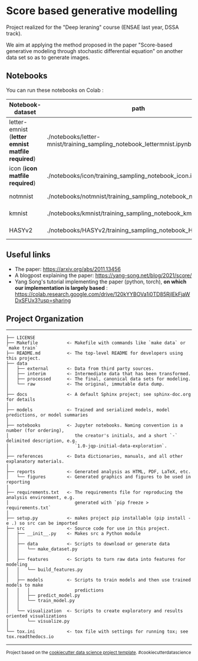 # Score based generative modelling

Project realized for the "Deep leraning" course (ENSAE last year, DSSA track). 

We aim at applying the method proposed in the paper "Score-based generative modeling through stochastic differential equation" on another data set so as to generate images. 


## Notebooks

You can run these notebooks on Colab :

| Notebook-dataset | path | Colab Link |
| ---- | ---- | ---- |
| letter-emnist (**letter emnist matfile required**) | ./notebooks/letter-mnist/training_sampling_notebook_lettermnist.ipynb | [Colab Link](https://colab.research.google.com/github/leohouairi/score-based-generative-modeling/blob/main/notebooks/letter-mnist/training_sampling_notebook_lettermnist.ipynb)
| icon (**icon matfile required**) | ./notebooks/icon/training_sampling_notebook_icon.ipynb | [Colab Link](https://colab.research.google.com/github/leohouairi/score-based-generative-modeling/blob/main/notebooks/icon/training_sampling_notebook_icon.ipynb)
| notmnist | ./notebooks/notmnist/training_sampling_notebook_notmnist.ipynb  | [Colab Link](https://colab.research.google.com/github/leohouairi/score-based-generative-modeling/blob/main/notebooks/notmnist/training_sampling_notebook_notmnist.ipynb)
| kmnist | ./notebooks/kmnist/training_sampling_notebook_kmnist.ipynb | [Colab Link](https://colab.research.google.com/github/leohouairi/score-based-generative-modeling/blob/main/notebooks/kmnist/training_sampling_notebook_kmnist.ipynb)
| HASYv2 | ./notebooks/HASYv2/training_sampling_notebook_HASYv2.ipynb | [Colab Link](https://colab.research.google.com/github/leohouairi/score-based-generative-modeling/blob/main/notebooks/HASYv2/training_sampling_notebook_HASYv2.ipynb)




## Useful links 
- The paper: https://arxiv.org/abs/2011.13456
- A blogpost explaining the paper: https://yang-song.net/blog/2021/score/
- Yang Song's tutorial implementing the paper (python, torch), **on which our implementation is largely based** : https://colab.research.google.com/drive/120kYYBOVa1i0TD85RjlEkFjaWDxSFUx3?usp=sharing

## Project Organization
------------

    ├── LICENSE
    ├── Makefile           <- Makefile with commands like `make data` or `make train`
    ├── README.md          <- The top-level README for developers using this project.
    ├── data
    │   ├── external       <- Data from third party sources.
    │   ├── interim        <- Intermediate data that has been transformed.
    │   ├── processed      <- The final, canonical data sets for modeling.
    │   └── raw            <- The original, immutable data dump.
    │
    ├── docs               <- A default Sphinx project; see sphinx-doc.org for details
    │
    ├── models             <- Trained and serialized models, model predictions, or model summaries
    │
    ├── notebooks          <- Jupyter notebooks. Naming convention is a number (for ordering),
    │                         the creator's initials, and a short `-` delimited description, e.g.
    │                         `1.0-jqp-initial-data-exploration`.
    │
    ├── references         <- Data dictionaries, manuals, and all other explanatory materials.
    │
    ├── reports            <- Generated analysis as HTML, PDF, LaTeX, etc.
    │   └── figures        <- Generated graphics and figures to be used in reporting
    │
    ├── requirements.txt   <- The requirements file for reproducing the analysis environment, e.g.
    │                         generated with `pip freeze > requirements.txt`
    │
    ├── setup.py           <- makes project pip installable (pip install -e .) so src can be imported
    ├── src                <- Source code for use in this project.
    │   ├── __init__.py    <- Makes src a Python module
    │   │
    │   ├── data           <- Scripts to download or generate data
    │   │   └── make_dataset.py
    │   │
    │   ├── features       <- Scripts to turn raw data into features for modeling
    │   │   └── build_features.py
    │   │
    │   ├── models         <- Scripts to train models and then use trained models to make
    │   │   │                 predictions
    │   │   ├── predict_model.py
    │   │   └── train_model.py
    │   │
    │   └── visualization  <- Scripts to create exploratory and results oriented visualizations
    │       └── visualize.py
    │
    └── tox.ini            <- tox file with settings for running tox; see tox.readthedocs.io


--------

<p><small>Project based on the <a target="_blank" href="https://drivendata.github.io/cookiecutter-data-science/">cookiecutter data science project template</a>. #cookiecutterdatascience</small></p>
